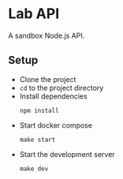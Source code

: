 # Lab API

A sandbox Node.js API.

## Setup

- Clone the project
- `cd` to the project directory
- Install dependencies
  ```
  npm install
  ```
- Start docker compose
  ```
  make start
  ```
- Start the development server
  ```
  make dev
  ```
